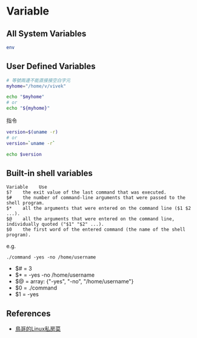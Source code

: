Variable
=====

All System Variables
-------------

```bash
env
```

User Defined Variables
-------------

```bash
# 等號兩邊不能直接接空白字元
myhome="/home/v/vivek"

echo "$myhome"
# or
echo "${myhome}"
```

指令

```bash
version=$(uname -r)
# or
version=`uname -r`

echo $version
```

Built-in shell variables
-------------

    Variable 	Use
    $? 	  the exit value of the last command that was executed.
    $# 	  the number of command-line arguments that were passed to the shell program.
    $* 	  all the arguments that were entered on the command line ($1 $2 ...).
    $@ 	  all the arguments that were entered on the command line, individually quoted ("$1" "$2" ...).
    $0 	  the first word of the entered command (the name of the shell program).
    
e.g.

    ./command -yes -no /home/username

- $# = 3
- $* = -yes -no /home/username
- $@ = array: {"-yes", "-no", "/home/username"}
- $0 = ./command
- $1 = -yes


References
----------

* [鳥哥的Linux私房菜](http://linux.vbird.org/linux_basic/0320bash.php#variable_var)
